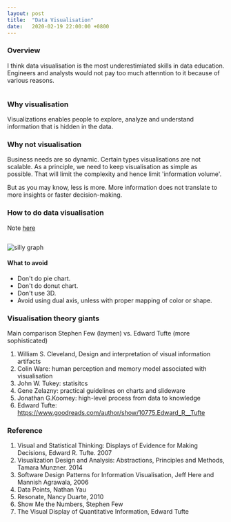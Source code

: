 ```yaml
---
layout: post
title:  "Data Visualisation"
date:   2020-02-19 22:00:00 +0800
---
```

### Overview

I think data visualisation is the most underestimiated skills in data education. Engineers and analysts would not pay too much attenntion to it because of various reasons.

```Anyone can turn data into some graphs. It's remarkable and ..scary.
```

### Why visualisation

Visualizations enables people to explore, analyze and understand information that is hidden in the data.

### Why not visualisation

Business needs are so dynamic. Certain types visualisations are not scalable. As a principle, we need to keep visualisation as simple as possible. That will limit the complexity and hence limit 'information volume'.

But as you may know, less is more. More information does not translate to more insights or faster decision-making.

### How to do data visualisation

Note [here](https://www.notion.so/bobzeng/Data-Visualization-Reading-Materials-e37224730b134e2882972b18fe614ebc)

```A Silly theory means a silly graph.
```

![silly graph]({{site.baseurl}}/resources/silly_graph.png)
#### What to avoid


- Don't do pie chart.
- Don't do donut chart.
- Don't use 3D.
- Avoid using dual axis, unless with proper mapping of color or shape.

### Visualisation theory giants

Main comparison
Stephen Few (laymen) vs. Edward Tufte (more sophisticated)

1. William S. Cleveland, Design and interpretation of visual information artifacts
2. Colin Ware: human perception and memory model associated with visualisation
3. John W. Tukey: statisitcs
4. Gene Zelazny: practical guidelines on charts and slideware
5. Jonathan G.Koomey: high-level process from data to knowledge
6. Edward Tufte: <https://www.goodreads.com/author/show/10775.Edward_R__Tufte>

### Reference

1. Visual and Statistical Thinking: Displays of Evidence for Making Decisions, Edward R. Tufte. 2007
2. Visualization Design and Analysis: Abstractions, Principles and Methods, Tamara Munzner. 2014
3. Software Design Patterns for Information Visualisation, Jeff Here and Mannish Agrawala, 2006
4. Data Points, Nathan Yau
5. Resonate, Nancy Duarte, 2010
6. Show Me the Numbers, Stephen Few
7. The Visual Display of Quantitative Information, Edward Tufte
